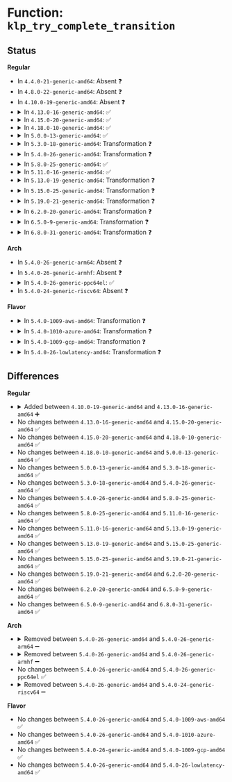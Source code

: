 # Function: <code>klp_try_complete_transition</code>

## Status
<b>Regular</b>
<ul>
<li>
In <code>4.4.0-21-generic-amd64</code>: Absent ❓
</li>
<li>
In <code>4.8.0-22-generic-amd64</code>: Absent ❓
</li>
<li>
In <code>4.10.0-19-generic-amd64</code>: Absent ❓
</li>
<li>
<details>
<summary>In <code>4.13.0-16-generic-amd64</code>: ✅</summary>

```c
void klp_try_complete_transition()
```

```json
{
  "name": "klp_try_complete_transition",
  "collision_type": "Unique Global",
  "inline_type": "No",
  "funcs": [
    {
      "addr": 18446744071579864608,
      "name": "klp_try_complete_transition",
      "external": true,
      "loc": "kernel/livepatch/transition.c:352",
      "file": "kernel/livepatch/transition.c",
      "inline": "seen, unknown",
      "caller_inline": [],
      "caller_func": [
        "kernel/livepatch/core.c:__klp_disable_patch",
        "kernel/livepatch/transition.c:klp_transition_work_fn"
      ]
    }
  ],
  "symbols": [
    {
      "addr": 18446744071579864608,
      "name": "klp_try_complete_transition",
      "section": ".text",
      "bind": "STB_GLOBAL",
      "size": 409
    }
  ]
}
```
</details>
</li>
<li>
<details>
<summary>In <code>4.15.0-20-generic-amd64</code>: ✅</summary>

```c
void klp_try_complete_transition()
```

```json
{
  "name": "klp_try_complete_transition",
  "collision_type": "Unique Global",
  "inline_type": "No",
  "funcs": [
    {
      "addr": 18446744071579908160,
      "name": "klp_try_complete_transition",
      "external": true,
      "loc": "kernel/livepatch/transition.c:377",
      "file": "kernel/livepatch/transition.c",
      "inline": "seen, unknown",
      "caller_inline": [],
      "caller_func": [
        "kernel/livepatch/core.c:__klp_disable_patch",
        "kernel/livepatch/transition.c:klp_transition_work_fn"
      ]
    }
  ],
  "symbols": [
    {
      "addr": 18446744071579908160,
      "name": "klp_try_complete_transition",
      "section": ".text",
      "bind": "STB_GLOBAL",
      "size": 369
    }
  ]
}
```
</details>
</li>
<li>
<details>
<summary>In <code>4.18.0-10-generic-amd64</code>: ✅</summary>

```c
void klp_try_complete_transition()
```

```json
{
  "name": "klp_try_complete_transition",
  "collision_type": "Unique Global",
  "inline_type": "No",
  "funcs": [
    {
      "addr": 18446744071579942368,
      "name": "klp_try_complete_transition",
      "external": true,
      "loc": "kernel/livepatch/transition.c:365",
      "file": "kernel/livepatch/transition.c",
      "inline": "seen, unknown",
      "caller_inline": [],
      "caller_func": [
        "kernel/livepatch/core.c:__klp_disable_patch",
        "kernel/livepatch/transition.c:klp_transition_work_fn"
      ]
    }
  ],
  "symbols": [
    {
      "addr": 18446744071579942368,
      "name": "klp_try_complete_transition",
      "section": ".text",
      "bind": "STB_GLOBAL",
      "size": 348
    }
  ]
}
```
</details>
</li>
<li>
<details>
<summary>In <code>5.0.0-13-generic-amd64</code>: ✅</summary>

```c
void klp_try_complete_transition()
```

```json
{
  "name": "klp_try_complete_transition",
  "collision_type": "Unique Global",
  "inline_type": "No",
  "funcs": [
    {
      "addr": 18446744071579989456,
      "name": "klp_try_complete_transition",
      "external": true,
      "loc": "kernel/livepatch/transition.c:358",
      "file": "kernel/livepatch/transition.c",
      "inline": "seen, unknown",
      "caller_inline": [],
      "caller_func": [
        "kernel/livepatch/core.c:__klp_disable_patch",
        "kernel/livepatch/transition.c:klp_transition_work_fn"
      ]
    }
  ],
  "symbols": [
    {
      "addr": 18446744071579989456,
      "name": "klp_try_complete_transition",
      "section": ".text",
      "bind": "STB_GLOBAL",
      "size": 348
    }
  ]
}
```
</details>
</li>
<li>
<details>
<summary>In <code>5.3.0-18-generic-amd64</code>: Transformation ❓</summary>

```c
void klp_try_complete_transition()
```

```json
{
  "name": "klp_try_complete_transition",
  "collision_type": "Unique Global",
  "inline_type": "No",
  "funcs": [
    {
      "addr": 0,
      "name": "klp_try_complete_transition",
      "external": true,
      "loc": "kernel/livepatch/transition.c:388",
      "file": "kernel/livepatch/transition.c",
      "inline": "seen, unknown",
      "caller_inline": [],
      "caller_func": [
        "kernel/livepatch/core.c:enabled_store",
        "kernel/livepatch/transition.c:klp_transition_work_fn"
      ]
    }
  ],
  "symbols": [
    {
      "addr": 18446744071580032790,
      "name": "klp_try_complete_transition.cold",
      "section": ".text",
      "bind": "STB_LOCAL",
      "size": 17
    },
    {
      "addr": 18446744071580031088,
      "name": "klp_try_complete_transition",
      "section": ".text",
      "bind": "STB_GLOBAL",
      "size": 748
    }
  ]
}
```
</details>
</li>
<li>
<details>
<summary>In <code>5.4.0-26-generic-amd64</code>: Transformation ❓</summary>

```c
void klp_try_complete_transition()
```

```json
{
  "name": "klp_try_complete_transition",
  "collision_type": "Unique Global",
  "inline_type": "No",
  "funcs": [
    {
      "addr": 0,
      "name": "klp_try_complete_transition",
      "external": true,
      "loc": "kernel/livepatch/transition.c:388",
      "file": "kernel/livepatch/transition.c",
      "inline": "seen, unknown",
      "caller_inline": [],
      "caller_func": [
        "kernel/livepatch/core.c:enabled_store",
        "kernel/livepatch/transition.c:klp_transition_work_fn"
      ]
    }
  ],
  "symbols": [
    {
      "addr": 18446744071580083510,
      "name": "klp_try_complete_transition.cold",
      "section": ".text",
      "bind": "STB_LOCAL",
      "size": 17
    },
    {
      "addr": 18446744071580081808,
      "name": "klp_try_complete_transition",
      "section": ".text",
      "bind": "STB_GLOBAL",
      "size": 748
    }
  ]
}
```
</details>
</li>
<li>
<details>
<summary>In <code>5.8.0-25-generic-amd64</code>: ✅</summary>

```c
void klp_try_complete_transition()
```

```json
{
  "name": "klp_try_complete_transition",
  "collision_type": "Unique Global",
  "inline_type": "No",
  "funcs": [
    {
      "addr": 18446744071580141680,
      "name": "klp_try_complete_transition",
      "external": true,
      "loc": "kernel/livepatch/transition.c:388",
      "file": "kernel/livepatch/transition.c",
      "inline": "seen, unknown",
      "caller_inline": [],
      "caller_func": [
        "kernel/livepatch/core.c:__klp_enable_patch",
        "kernel/livepatch/core.c:enabled_store",
        "kernel/livepatch/transition.c:klp_transition_work_fn"
      ]
    }
  ],
  "symbols": [
    {
      "addr": 18446744071580141680,
      "name": "klp_try_complete_transition",
      "section": ".text",
      "bind": "STB_GLOBAL",
      "size": 504
    }
  ]
}
```
</details>
</li>
<li>
<details>
<summary>In <code>5.11.0-16-generic-amd64</code>: ✅</summary>

```c
void klp_try_complete_transition()
```

```json
{
  "name": "klp_try_complete_transition",
  "collision_type": "Unique Global",
  "inline_type": "No",
  "funcs": [
    {
      "addr": 18446744071580118912,
      "name": "klp_try_complete_transition",
      "external": true,
      "loc": "kernel/livepatch/transition.c:388",
      "file": "kernel/livepatch/transition.c",
      "inline": "seen, unknown",
      "caller_inline": [],
      "caller_func": [
        "kernel/livepatch/core.c:__klp_enable_patch",
        "kernel/livepatch/core.c:enabled_store",
        "kernel/livepatch/transition.c:klp_transition_work_fn"
      ]
    }
  ],
  "symbols": [
    {
      "addr": 18446744071580118912,
      "name": "klp_try_complete_transition",
      "section": ".text",
      "bind": "STB_GLOBAL",
      "size": 504
    }
  ]
}
```
</details>
</li>
<li>
<details>
<summary>In <code>5.13.0-19-generic-amd64</code>: Transformation ❓</summary>

```c
void klp_try_complete_transition()
```

```json
{
  "name": "klp_try_complete_transition",
  "collision_type": "Unique Global",
  "inline_type": "No",
  "funcs": [
    {
      "addr": 0,
      "name": "klp_try_complete_transition",
      "external": true,
      "loc": "kernel/livepatch/transition.c:387",
      "file": "kernel/livepatch/transition.c",
      "inline": "seen, unknown",
      "caller_inline": [],
      "caller_func": [
        "kernel/livepatch/core.c:klp_enable_patch",
        "kernel/livepatch/core.c:enabled_store",
        "kernel/livepatch/transition.c:klp_transition_work_fn"
      ]
    }
  ],
  "symbols": [
    {
      "addr": 18446744071591252647,
      "name": "klp_try_complete_transition.cold",
      "section": ".text",
      "bind": "STB_LOCAL",
      "size": 17
    },
    {
      "addr": 18446744071580122192,
      "name": "klp_try_complete_transition",
      "section": ".text",
      "bind": "STB_GLOBAL",
      "size": 736
    }
  ]
}
```
</details>
</li>
<li>
<details>
<summary>In <code>5.15.0-25-generic-amd64</code>: Transformation ❓</summary>

```c
void klp_try_complete_transition()
```

```json
{
  "name": "klp_try_complete_transition",
  "collision_type": "Unique Global",
  "inline_type": "No",
  "funcs": [
    {
      "addr": 0,
      "name": "klp_try_complete_transition",
      "external": true,
      "loc": "kernel/livepatch/transition.c:387",
      "file": "kernel/livepatch/transition.c",
      "inline": "seen, unknown",
      "caller_inline": [],
      "caller_func": [
        "kernel/livepatch/core.c:klp_enable_patch",
        "kernel/livepatch/core.c:enabled_store",
        "kernel/livepatch/transition.c:klp_transition_work_fn"
      ]
    }
  ],
  "symbols": [
    {
      "addr": 18446744071592149302,
      "name": "klp_try_complete_transition.cold",
      "section": ".text",
      "bind": "STB_LOCAL",
      "size": 57
    },
    {
      "addr": 18446744071580264864,
      "name": "klp_try_complete_transition",
      "section": ".text",
      "bind": "STB_GLOBAL",
      "size": 767
    }
  ]
}
```
</details>
</li>
<li>
<details>
<summary>In <code>5.19.0-21-generic-amd64</code>: Transformation ❓</summary>

```c
void klp_try_complete_transition()
```

```json
{
  "name": "klp_try_complete_transition",
  "collision_type": "Unique Global",
  "inline_type": "No",
  "funcs": [
    {
      "addr": 0,
      "name": "klp_try_complete_transition",
      "external": true,
      "loc": "kernel/livepatch/transition.c:384",
      "file": "kernel/livepatch/transition.c",
      "inline": "seen, unknown",
      "caller_inline": [],
      "caller_func": [
        "kernel/livepatch/core.c:klp_enable_patch",
        "kernel/livepatch/core.c:enabled_store",
        "kernel/livepatch/transition.c:klp_transition_work_fn"
      ]
    }
  ],
  "symbols": [
    {
      "addr": 18446744071593921897,
      "name": "klp_try_complete_transition.cold",
      "section": ".text",
      "bind": "STB_LOCAL",
      "size": 59
    },
    {
      "addr": 18446744071580435072,
      "name": "klp_try_complete_transition",
      "section": ".text",
      "bind": "STB_GLOBAL",
      "size": 779
    }
  ]
}
```
</details>
</li>
<li>
<details>
<summary>In <code>6.2.0-20-generic-amd64</code>: Transformation ❓</summary>

```c
void klp_try_complete_transition()
```

```json
{
  "name": "klp_try_complete_transition",
  "collision_type": "Unique Global",
  "inline_type": "No",
  "funcs": [
    {
      "addr": 0,
      "name": "klp_try_complete_transition",
      "external": true,
      "loc": "kernel/livepatch/transition.c:384",
      "file": "kernel/livepatch/transition.c",
      "inline": "seen, unknown",
      "caller_inline": [],
      "caller_func": [
        "kernel/livepatch/core.c:klp_enable_patch",
        "kernel/livepatch/core.c:enabled_store",
        "kernel/livepatch/transition.c:klp_transition_work_fn"
      ]
    }
  ],
  "symbols": [
    {
      "addr": 18446744071595992780,
      "name": "klp_try_complete_transition.cold",
      "section": ".text",
      "bind": "STB_LOCAL",
      "size": 42
    },
    {
      "addr": 18446744071580677408,
      "name": "klp_try_complete_transition",
      "section": ".text",
      "bind": "STB_GLOBAL",
      "size": 806
    }
  ]
}
```
</details>
</li>
<li>
<details>
<summary>In <code>6.5.0-9-generic-amd64</code>: Transformation ❓</summary>

```c
void klp_try_complete_transition()
```

```json
{
  "name": "klp_try_complete_transition",
  "collision_type": "Unique Global",
  "inline_type": "No",
  "funcs": [
    {
      "addr": 0,
      "name": "klp_try_complete_transition",
      "external": true,
      "loc": "kernel/livepatch/transition.c:451",
      "file": "kernel/livepatch/transition.c",
      "inline": "seen, unknown",
      "caller_inline": [],
      "caller_func": [
        "kernel/livepatch/core.c:klp_enable_patch",
        "kernel/livepatch/core.c:enabled_store",
        "kernel/livepatch/transition.c:klp_transition_work_fn"
      ]
    }
  ],
  "symbols": [
    {
      "addr": 18446744071596511040,
      "name": "klp_try_complete_transition.cold",
      "section": ".text",
      "bind": "STB_LOCAL",
      "size": 42
    },
    {
      "addr": 18446744071580753920,
      "name": "klp_try_complete_transition",
      "section": ".text",
      "bind": "STB_GLOBAL",
      "size": 811
    }
  ]
}
```
</details>
</li>
<li>
<details>
<summary>In <code>6.8.0-31-generic-amd64</code>: Transformation ❓</summary>

```c
void klp_try_complete_transition()
```

```json
{
  "name": "klp_try_complete_transition",
  "collision_type": "Unique Global",
  "inline_type": "No",
  "funcs": [
    {
      "addr": 0,
      "name": "klp_try_complete_transition",
      "external": true,
      "loc": "kernel/livepatch/transition.c:451",
      "file": "kernel/livepatch/transition.c",
      "inline": "seen, unknown",
      "caller_inline": [],
      "caller_func": [
        "kernel/livepatch/core.c:klp_enable_patch",
        "kernel/livepatch/core.c:enabled_store",
        "kernel/livepatch/transition.c:klp_transition_work_fn"
      ]
    }
  ],
  "symbols": [
    {
      "addr": 18446744071597409913,
      "name": "klp_try_complete_transition.cold",
      "section": ".text",
      "bind": "STB_LOCAL",
      "size": 42
    },
    {
      "addr": 18446744071580839040,
      "name": "klp_try_complete_transition",
      "section": ".text",
      "bind": "STB_GLOBAL",
      "size": 811
    }
  ]
}
```
</details>
</li>
</ul>
<b>Arch</b>
<ul>
<li>
In <code>5.4.0-26-generic-arm64</code>: Absent ❓
</li>
<li>
In <code>5.4.0-26-generic-armhf</code>: Absent ❓
</li>
<li>
<details>
<summary>In <code>5.4.0-26-generic-ppc64el</code>: ✅</summary>

```c
void klp_try_complete_transition()
```

```json
{
  "name": "klp_try_complete_transition",
  "collision_type": "Unique Global",
  "inline_type": "No",
  "funcs": [
    {
      "addr": 13835058055284207248,
      "name": "klp_try_complete_transition",
      "external": true,
      "loc": "kernel/livepatch/transition.c:388",
      "file": "kernel/livepatch/transition.c",
      "inline": "seen, unknown",
      "caller_inline": [],
      "caller_func": [
        "kernel/livepatch/core.c:enabled_store",
        "kernel/livepatch/transition.c:klp_transition_work_fn"
      ]
    }
  ],
  "symbols": [
    {
      "addr": 13835058055284207248,
      "name": "klp_try_complete_transition",
      "section": ".text",
      "bind": "STB_GLOBAL",
      "size": 1156
    }
  ]
}
```
</details>
</li>
<li>
In <code>5.4.0-24-generic-riscv64</code>: Absent ❓
</li>
</ul>
<b>Flavor</b>
<ul>
<li>
<details>
<summary>In <code>5.4.0-1009-aws-amd64</code>: Transformation ❓</summary>

```c
void klp_try_complete_transition()
```

```json
{
  "name": "klp_try_complete_transition",
  "collision_type": "Unique Global",
  "inline_type": "No",
  "funcs": [
    {
      "addr": 0,
      "name": "klp_try_complete_transition",
      "external": true,
      "loc": "kernel/livepatch/transition.c:388",
      "file": "kernel/livepatch/transition.c",
      "inline": "seen, unknown",
      "caller_inline": [],
      "caller_func": [
        "kernel/livepatch/core.c:enabled_store",
        "kernel/livepatch/transition.c:klp_transition_work_fn"
      ]
    }
  ],
  "symbols": [
    {
      "addr": 18446744071580052246,
      "name": "klp_try_complete_transition.cold",
      "section": ".text",
      "bind": "STB_LOCAL",
      "size": 17
    },
    {
      "addr": 18446744071580050544,
      "name": "klp_try_complete_transition",
      "section": ".text",
      "bind": "STB_GLOBAL",
      "size": 748
    }
  ]
}
```
</details>
</li>
<li>
<details>
<summary>In <code>5.4.0-1010-azure-amd64</code>: Transformation ❓</summary>

```c
void klp_try_complete_transition()
```

```json
{
  "name": "klp_try_complete_transition",
  "collision_type": "Unique Global",
  "inline_type": "No",
  "funcs": [
    {
      "addr": 0,
      "name": "klp_try_complete_transition",
      "external": true,
      "loc": "kernel/livepatch/transition.c:388",
      "file": "kernel/livepatch/transition.c",
      "inline": "seen, unknown",
      "caller_inline": [],
      "caller_func": [
        "kernel/livepatch/core.c:enabled_store",
        "kernel/livepatch/transition.c:klp_transition_work_fn"
      ]
    }
  ],
  "symbols": [
    {
      "addr": 18446744071579997558,
      "name": "klp_try_complete_transition.cold",
      "section": ".text",
      "bind": "STB_LOCAL",
      "size": 17
    },
    {
      "addr": 18446744071579995856,
      "name": "klp_try_complete_transition",
      "section": ".text",
      "bind": "STB_GLOBAL",
      "size": 738
    }
  ]
}
```
</details>
</li>
<li>
<details>
<summary>In <code>5.4.0-1009-gcp-amd64</code>: Transformation ❓</summary>

```c
void klp_try_complete_transition()
```

```json
{
  "name": "klp_try_complete_transition",
  "collision_type": "Unique Global",
  "inline_type": "No",
  "funcs": [
    {
      "addr": 0,
      "name": "klp_try_complete_transition",
      "external": true,
      "loc": "kernel/livepatch/transition.c:388",
      "file": "kernel/livepatch/transition.c",
      "inline": "seen, unknown",
      "caller_inline": [],
      "caller_func": [
        "kernel/livepatch/core.c:enabled_store",
        "kernel/livepatch/transition.c:klp_transition_work_fn"
      ]
    }
  ],
  "symbols": [
    {
      "addr": 18446744071580043782,
      "name": "klp_try_complete_transition.cold",
      "section": ".text",
      "bind": "STB_LOCAL",
      "size": 17
    },
    {
      "addr": 18446744071580042080,
      "name": "klp_try_complete_transition",
      "section": ".text",
      "bind": "STB_GLOBAL",
      "size": 748
    }
  ]
}
```
</details>
</li>
<li>
<details>
<summary>In <code>5.4.0-26-lowlatency-amd64</code>: Transformation ❓</summary>

```c
void klp_try_complete_transition()
```

```json
{
  "name": "klp_try_complete_transition",
  "collision_type": "Unique Global",
  "inline_type": "No",
  "funcs": [
    {
      "addr": 0,
      "name": "klp_try_complete_transition",
      "external": true,
      "loc": "kernel/livepatch/transition.c:388",
      "file": "kernel/livepatch/transition.c",
      "inline": "seen, unknown",
      "caller_inline": [],
      "caller_func": [
        "kernel/livepatch/core.c:enabled_store",
        "kernel/livepatch/transition.c:klp_transition_work_fn"
      ]
    }
  ],
  "symbols": [
    {
      "addr": 18446744071580094550,
      "name": "klp_try_complete_transition.cold",
      "section": ".text",
      "bind": "STB_LOCAL",
      "size": 17
    },
    {
      "addr": 18446744071580092864,
      "name": "klp_try_complete_transition",
      "section": ".text",
      "bind": "STB_GLOBAL",
      "size": 733
    }
  ]
}
```
</details>
</li>
</ul>

## Differences
<b>Regular</b>
<ul>
<li>
<details>
<summary>Added between <code>4.10.0-19-generic-amd64</code> and <code>4.13.0-16-generic-amd64</code> ➕</summary>

```c
void klp_try_complete_transition()
```
</details>
</li>
<li>
No changes between <code>4.13.0-16-generic-amd64</code> and <code>4.15.0-20-generic-amd64</code> ✅
</li>
<li>
No changes between <code>4.15.0-20-generic-amd64</code> and <code>4.18.0-10-generic-amd64</code> ✅
</li>
<li>
No changes between <code>4.18.0-10-generic-amd64</code> and <code>5.0.0-13-generic-amd64</code> ✅
</li>
<li>
No changes between <code>5.0.0-13-generic-amd64</code> and <code>5.3.0-18-generic-amd64</code> ✅
</li>
<li>
No changes between <code>5.3.0-18-generic-amd64</code> and <code>5.4.0-26-generic-amd64</code> ✅
</li>
<li>
No changes between <code>5.4.0-26-generic-amd64</code> and <code>5.8.0-25-generic-amd64</code> ✅
</li>
<li>
No changes between <code>5.8.0-25-generic-amd64</code> and <code>5.11.0-16-generic-amd64</code> ✅
</li>
<li>
No changes between <code>5.11.0-16-generic-amd64</code> and <code>5.13.0-19-generic-amd64</code> ✅
</li>
<li>
No changes between <code>5.13.0-19-generic-amd64</code> and <code>5.15.0-25-generic-amd64</code> ✅
</li>
<li>
No changes between <code>5.15.0-25-generic-amd64</code> and <code>5.19.0-21-generic-amd64</code> ✅
</li>
<li>
No changes between <code>5.19.0-21-generic-amd64</code> and <code>6.2.0-20-generic-amd64</code> ✅
</li>
<li>
No changes between <code>6.2.0-20-generic-amd64</code> and <code>6.5.0-9-generic-amd64</code> ✅
</li>
<li>
No changes between <code>6.5.0-9-generic-amd64</code> and <code>6.8.0-31-generic-amd64</code> ✅
</li>
</ul>
<b>Arch</b>
<ul>
<li>
<details>
<summary>Removed between <code>5.4.0-26-generic-amd64</code> and <code>5.4.0-26-generic-arm64</code> ➖</summary>

```c
void klp_try_complete_transition()
```
</details>
</li>
<li>
<details>
<summary>Removed between <code>5.4.0-26-generic-amd64</code> and <code>5.4.0-26-generic-armhf</code> ➖</summary>

```c
void klp_try_complete_transition()
```
</details>
</li>
<li>
No changes between <code>5.4.0-26-generic-amd64</code> and <code>5.4.0-26-generic-ppc64el</code> ✅
</li>
<li>
<details>
<summary>Removed between <code>5.4.0-26-generic-amd64</code> and <code>5.4.0-24-generic-riscv64</code> ➖</summary>

```c
void klp_try_complete_transition()
```
</details>
</li>
</ul>
<b>Flavor</b>
<ul>
<li>
No changes between <code>5.4.0-26-generic-amd64</code> and <code>5.4.0-1009-aws-amd64</code> ✅
</li>
<li>
No changes between <code>5.4.0-26-generic-amd64</code> and <code>5.4.0-1010-azure-amd64</code> ✅
</li>
<li>
No changes between <code>5.4.0-26-generic-amd64</code> and <code>5.4.0-1009-gcp-amd64</code> ✅
</li>
<li>
No changes between <code>5.4.0-26-generic-amd64</code> and <code>5.4.0-26-lowlatency-amd64</code> ✅
</li>
</ul>
